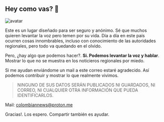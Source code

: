 ## Hey como vas? 👋

<img class ="avatar" src='https://avataaars.io/?avatarStyle=Circle&topType=NoHair&accessoriesType=Blank&facialHairType=Blank&clotheType=ShirtCrewNeck&clotheColor=Black&eyeType=Side&eyebrowType=AngryNatural&mouthType=Serious&skinColor=Black' alt="avatar"/>

Este es un lugar diseñado para ser seguro y anónimo. Sé que muchos quieren levantar la voz pero temen por su vida. Día a día en este país ocurren cosas innombrables, incluso con conocimiento de las autoridades regionales, pero todo va quedando en el olvido.

Pero, ¿hay algo que podemos hacer?. **Si. Podemos levantar la voz y hablar**. Mostrar lo que no se muestra en los noticieros regionales por miedo.

Si me ayudan enviándome un mail a este correo estaré agradecido. Así podemos contribuir y mostrar lo que realmente vivimos.

>NINGUNO DE SUS DATOS SERÁN PUBLICADOS NI GUARDADOS, NI CORREO, NI CUALQUIER OTRA INFORMACIÓN QUE PUEDA IDENTIFICARLOS.

Mail: colombiannews@proton.me

Gracias!. Los espero. Compartir también es ayudar.
